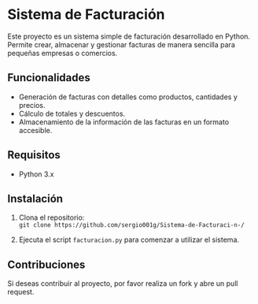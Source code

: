 # Sistema de Facturación

Este proyecto es un sistema simple de facturación desarrollado en Python. Permite crear, almacenar y gestionar facturas de manera sencilla para pequeñas empresas o comercios. 

## Funcionalidades

- Generación de facturas con detalles como productos, cantidades y precios.
- Cálculo de totales y descuentos.
- Almacenamiento de la información de las facturas en un formato accesible.

## Requisitos

- Python 3.x

## Instalación

1. Clona el repositorio:  
   `git clone https://github.com/sergio001g/Sistema-de-Facturaci-n-/`

2. Ejecuta el script `facturacion.py` para comenzar a utilizar el sistema.

## Contribuciones

Si deseas contribuir al proyecto, por favor realiza un fork y abre un pull request.
